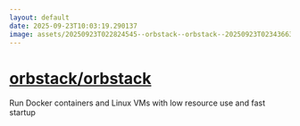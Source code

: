 ```yaml
---
layout: default
date: 2025-09-23T10:03:19.290137
image: assets/20250923T022824545--orbstack--orbstack--20250923T023436636--cropped.png
---
```


# [orbstack/orbstack](https://github.com/orbstack/orbstack)

Run Docker containers and Linux VMs with low resource use and fast startup
